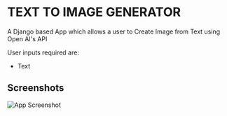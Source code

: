 
# TEXT TO IMAGE GENERATOR

A Django based App which allows a user to Create Image from Text using Open AI's  API

User inputs required are:

* Text



## Screenshots

![App Screenshot](https://i.imgur.com/GB1UsBh.png)



